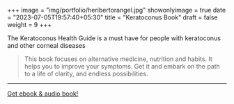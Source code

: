 +++
image = "img/portfolio/heribertorangel.jpg"
showonlyimage = true
date = "2023-07-05T19:57:40+05:30"
title = "Keratoconus Book"
draft = false
weight = 9
+++

The Keratoconus Health Guide is a must have for people with keratoconus and other corneal diseases
<!--more-->

>This book focuses on alternative medicine, nutrition and habits. It helps you to improve your symptoms. Get it and embark on the path to a life of clarity, and endless possibilities.

---

[Get ebook & audio book!](https://payhip.com/b/8qyxl) 